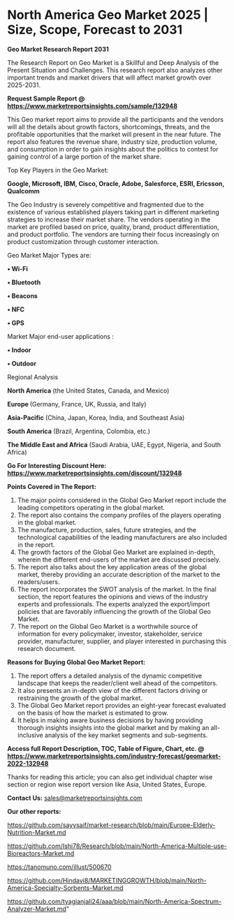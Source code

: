 # North America Geo Market 2025 | Size, Scope, Forecast to 2031

<strong>Geo Market Research Report 2031</strong>

The Research Report on Geo Market is a Skillful and Deep Analysis of the Present Situation and Challenges. This research report also analyzes other important trends and market drivers that will affect market growth over 2025-2031.

<strong>Request Sample Report @ <a href=https://www.marketreportsinsights.com/sample/132948>https://www.marketreportsinsights.com/sample/132948</a></strong>

This Geo market report aims to provide all the participants and the vendors will all the details about growth factors, shortcomings, threats, and the profitable opportunities that the market will present in the near future. The report also features the revenue share, industry size, production volume, and consumption in order to gain insights about the politics to contest for gaining control of a large portion of the market share.

Top Key Players in the Geo Market:

<strong>Google, Microsoft, IBM, Cisco, Oracle, Adobe, Salesforce, ESRI, Ericsson, Qualcomm</strong>

The Geo Industry is severely competitive and fragmented due to the existence of various established players taking part in different marketing strategies to increase their market share. The vendors operating in the market are profiled based on price, quality, brand, product differentiation, and product portfolio. The vendors are turning their focus increasingly on product customization through customer interaction.

Geo Market Major Types are:

<strong>• Wi-Fi

• Bluetooth

• Beacons

• NFC

• GPS</strong>

Market Major end-user applications :

<strong>• Indoor

• Outdoor</strong>

Regional Analysis

</u><strong><b>North America</b></strong> (the United States, Canada, and Mexico)

<strong><b>Europe </b></strong>(Germany, France, UK, Russia, and Italy)

<strong><b>Asia-Pacific</b></strong> (China, Japan, Korea, India, and Southeast Asia)

<strong><b>South America</b></strong> (Brazil, Argentina, Colombia, etc.)

<strong><b>The Middle East and Africa</b></strong> (Saudi Arabia, UAE, Egypt, Nigeria, and South Africa)

<strong>Go For Interesting Discount Here: <a href=https://www.marketreportsinsights.com/discount/132948>https://www.marketreportsinsights.com/discount/132948</a></strong>

<strong>Points Covered in The Report:</strong>
<ol>
  <li>The major points considered in the Global Geo Market report include the leading competitors operating in the global market.</li>
  <li>The report also contains the company profiles of the players operating in the global market.</li>
  <li>The manufacture, production, sales, future strategies, and the technological capabilities of the leading manufacturers are also included in the report.</li>
  <li>The growth factors of the Global Geo Market are explained in-depth, wherein the different end-users of the market are discussed precisely.</li>
  <li>The report also talks about the key application areas of the global market, thereby providing an accurate description of the market to the readers/users.</li>
  <li>The report incorporates the SWOT analysis of the market. In the final section, the report features the opinions and views of the industry experts and professionals. The experts analyzed the export/import policies that are favorably influencing the growth of the Global Geo Market.</li>
  <li>The report on the Global Geo Market is a worthwhile source of information for every policymaker, investor, stakeholder, service provider, manufacturer, supplier, and player interested in purchasing this research document.</li>
</ol>
<strong>Reasons for Buying Global Geo Market Report:</strong>

<ol>
  <li>The report offers a detailed analysis of the dynamic competitive landscape that keeps the reader/client well ahead of the competitors.</li>
  <li>It also presents an in-depth view of the different factors driving or restraining the growth of the global market.</li>
  <li>The Global Geo Market report provides an eight-year forecast evaluated on the basis of how the market is estimated to grow.</li>
  <li>It helps in making aware business decisions by having providing thorough insights insights into the global market and by making an all-inclusive analysis of the key market segments and sub-segments.</li>
</ol>
<strong>Access full Report Description, TOC, Table of Figure, Chart, etc. @ <a href=https://www.marketreportsinsights.com/industry-forecast/geomarket-2022-132948>https://www.marketreportsinsights.com/industry-forecast/geomarket-2022-132948</a></strong>


Thanks for reading this article; you can also get individual chapter wise section or region wise report version like Asia, United States, Europe.

<strong>Contact Us:</strong>
sales@marketreportsinsights.com

<strong>Our other reports:</strong>

<a href=https://github.com/sayysaif/market-research/blob/main/Europe-Elderly-Nutrition-Market.md>https://github.com/sayysaif/market-research/blob/main/Europe-Elderly-Nutrition-Market.md</a>

<a href=https://github.com/Ishi78/Research/blob/main/North-America-Multiple-use-Bioreactors-Market.md>https://github.com/Ishi78/Research/blob/main/North-America-Multiple-use-Bioreactors-Market.md</a>

<a href=https://tanomuno.com/illust/500670>https://tanomuno.com/illust/500670</a>

<a href=https://github.com/Hindavi8/MARKETINGGROWTH/blob/main/North-America-Specialty-Sorbents-Market.md>https://github.com/Hindavi8/MARKETINGGROWTH/blob/main/North-America-Specialty-Sorbents-Market.md</a>

<a href=https://github.com/tyagianjali24/aaa/blob/main/North-America-Spectrum-Analyzer-Market.md>https://github.com/tyagianjali24/aaa/blob/main/North-America-Spectrum-Analyzer-Market.md</a>"
